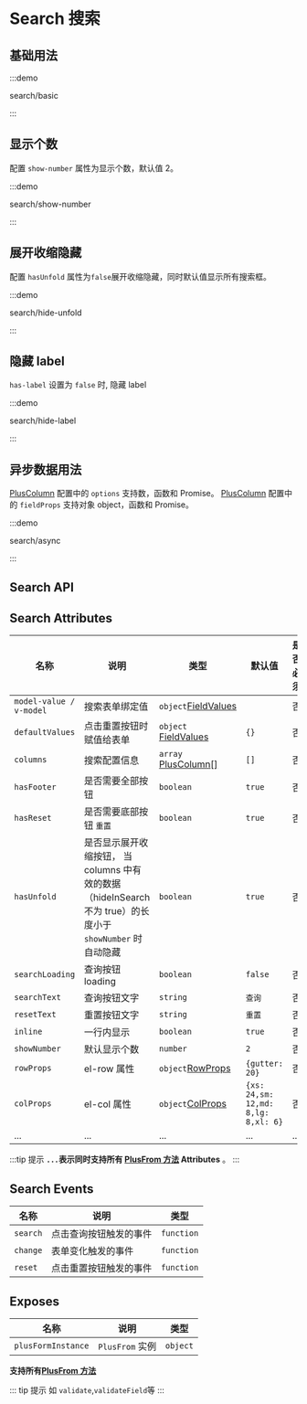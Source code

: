 # Search 搜索

## 基础用法

:::demo

search/basic

:::

## 显示个数

配置 `show-number` 属性为显示个数，默认值 2。

:::demo

search/show-number

:::

## 展开收缩隐藏

配置 `hasUnfold` 属性为`false`展开收缩隐藏，同时默认值显示所有搜索框。

:::demo

search/hide-unfold

:::

## 隐藏 label

`has-label` 设置为 `false` 时, 隐藏 label

:::demo

search/hide-label

:::

## 异步数据用法

[PlusColumn](/components/config.html) 配置中的 `options` 支持数，函数和 Promise。
[PlusColumn](/components/config.html) 配置中的 `fieldProps` 支持对象 object，函数和 Promise。

:::demo

search/async

:::

## Search API

## Search Attributes

| 名称                    | 说明                                                                                                      | 类型                                                                                    | 默认值                              | 是否必须 |
| ----------------------- | --------------------------------------------------------------------------------------------------------- | --------------------------------------------------------------------------------------- | ----------------------------------- | -------- |
| `model-value / v-model` | 搜索表单绑定值                                                                                            | `object`[FieldValues](/components/type.html#fieldvalues)                                |                                     | 否       |
| `defaultValues`         | 点击重置按钮时 赋值给表单                                                                                 | `object` [FieldValues](/components/type.html#fieldvalues)                               | `{}`                                | 否       |
| `columns`               | 搜索配置信息                                                                                              | `array` [PlusColumn[]](/components/config.html)                                         | `[]`                                | 否       |
| `hasFooter`             | 是否需要全部按钮                                                                                          | `boolean`                                                                               | `true`                              | 否       |
| `hasReset`              | 是否需要底部按钮 `重置`                                                                                   | `boolean`                                                                               | `true`                              | 否       |
| `hasUnfold`             | 是否显示展开收缩按钮， 当 columns 中有效的数据（hideInSearch 不为 true）的长度小于`showNumber` 时自动隐藏 | `boolean`                                                                               | `true`                              | 否       |
| `searchLoading`         | 查询按钮 loading                                                                                          | `boolean`                                                                               | `false`                             | 否       |
| `searchText`            | 查询按钮文字                                                                                              | `string`                                                                                | `查询`                              | 否       |
| `resetText`             | 重置按钮文字                                                                                              | `string`                                                                                | `重置`                              | 否       |
| `inline`                | 一行内显示                                                                                                | `boolean`                                                                               | `true`                              | 否       |
| `showNumber`            | 默认显示个数                                                                                              | `number`                                                                                | `2`                                 | 否       |
| `rowProps`              | el-row 属性                                                                                               | `object`[RowProps](https://element-plus.org/zh-CN/component/layout.html#row-attributes) | `{gutter: 20}`                      | 否       |
| `colProps`              | el-col 属性                                                                                               | `object`[ColProps](https://element-plus.org/zh-CN/component/layout.html#col-attributes) | `{xs: 24,sm: 12,md: 8,lg: 8,xl: 6}` | 否       |
| ...                     | ...                                                                                                       | ...                                                                                     | ...                                 | ...      |

:::tip 提示
**`...`表示同时支持所有 [PlusFrom 方法](/components/form.html) Attributes** 。
:::

## Search Events

| 名称     | 说明                   | 类型                                                                                        |
| -------- | ---------------------- | ------------------------------------------------------------------------------------------- |
| `search` | 点击查询按钮触发的事件 | `function` <docs-tip content='(values: FieldValues) => void'></docs-tip>                    |
| `change` | 表单变化触发的事件     | `function` <docs-tip content='(values: FieldValues,column: PlusColumn) => void'></docs-tip> |
| `reset`  | 点击重置按钮触发的事件 | `function` <docs-tip content='(values: FieldValues) => void'></docs-tip>                    |

## Exposes

| 名称               | 说明            | 类型                                                      |
| ------------------ | --------------- | --------------------------------------------------------- |
| `plusFormInstance` | `PlusFrom` 实例 | `object` <docs-tip content="PlusFormInstance"></docs-tip> |

**支持所有[PlusFrom 方法](/components/form.html)**

::: tip 提示
如 `validate`,`validateField`等
:::
